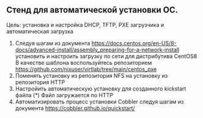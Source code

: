 ## Стенд для автоматической установки ОС.

Цель: установка и настройка DHCP, TFTP, PXE загрузчика и автоматическая загрузка

1. Следуя шагам из документа https://docs.centos.org/en-US/8-docs/advanced-install/assembly_preparing-for-a-network-install установить и настроить загрузку по сети для дистрибутива CentOS8
В качестве шаблона воспользуйтесь репозиторием https://github.com/nixuser/virtlab/tree/main/centos_pxe
2. Поменять установку из репозитория NFS на установку из репозитория HTTP
3. Настройить автоматическую установку для созданного kickstart файла (*) Файл загружается по HTTP
4. Автоматизировать процесс установки Cobbler cледуя шагам из документа https://cobbler.github.io/quickstart/
